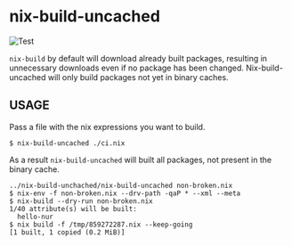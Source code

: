 # nix-build-uncached

![Test](https://github.com/Mic92/nix-build-uncached/workflows/Test/badge.svg)

`nix-build` by default will download already built packages, resulting in
unnecessary downloads even if no package has been changed.
Nix-build-uncached will only build packages not yet in binary caches.

## USAGE

Pass a file with the nix expressions you want to build.

```console
$ nix-build-uncached ./ci.nix
```

As a result `nix-build-uncached` will built all packages,
not present in the binary cache.

```
../nix-build-unchached/nix-build-uncached non-broken.nix
$ nix-env -f non-broken.nix --drv-path -qaP * --xml --meta
$ nix-build --dry-run non-broken.nix
1/40 attribute(s) will be built:
  hello-nur
$ nix build -f /tmp/859272287.nix --keep-going
[1 built, 1 copied (0.2 MiB)]
```
